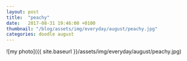 ```yaml
---
layout: post
title:  "peachy"
date:   2017-08-31 19:46:00 +0100
thumbnail: "/blog/assets/img/everyday/august/peachy.jpg"
categories: doodle august
---
```


![my photo]({{ site.baseurl }}/assets/img/everyday/august/peachy.jpg)